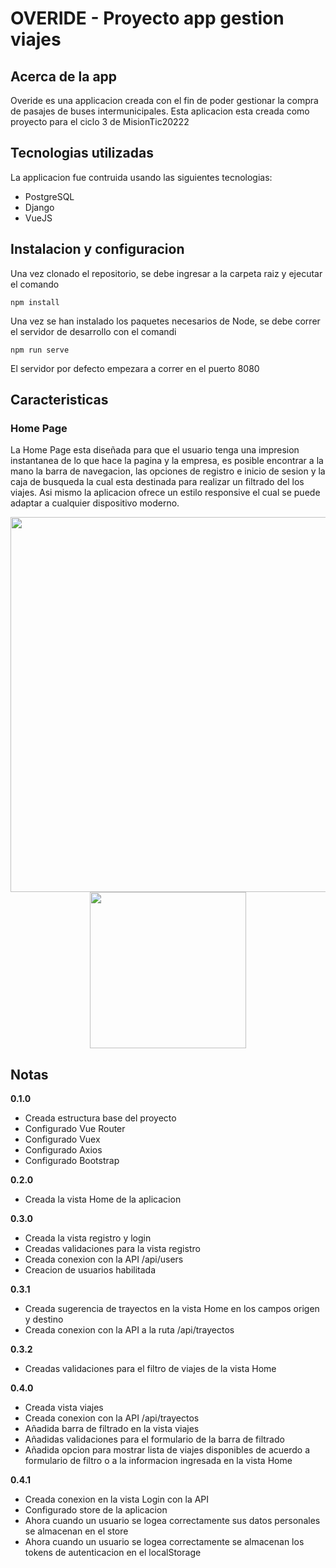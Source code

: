 # OVERIDE - Proyecto app gestion viajes

## Acerca de la app


Overide es una applicacion creada con el fin de poder gestionar la compra de pasajes de buses intermunicipales.
Esta aplicacion esta creada como proyecto para el ciclo 3 de MisionTic20222

## Tecnologias utilizadas

La applicacion fue contruida usando las siguientes tecnologias:

* PostgreSQL
* Django
* VueJS

## Instalacion y configuracion

Una vez clonado el repositorio, se debe ingresar a la carpeta raiz y ejecutar el comando
```console
npm install
```
Una vez se han instalado los paquetes necesarios de Node, se debe correr el servidor de desarrollo con el comandi
```console
npm run serve
```
El servidor por defecto empezara a correr en el puerto 8080

## Caracteristicas

### Home Page

La Home Page esta diseñada para que el usuario tenga una impresion instantanea de lo que hace la pagina y la empresa, es posible encontrar a la mano la barra de navegacion, las opciones de registro e inicio de sesion y la caja de busqueda la cual esta destinada para realizar un filtrado del los viajes. Asi mismo la aplicacion ofrece un estilo responsive el cual se puede adaptar a cualquier dispositivo moderno.

<div align=center>
<img src="https://user-images.githubusercontent.com/78517969/137931640-d16584bf-8c8c-4b9d-b7cd-5eab2801ce21.png" width="600"> <img src="https://user-images.githubusercontent.com/78517969/137932164-2a949c4b-0abe-4ba2-9e6d-317db2de5c4d.png" width="250">
</div>


## Notas

**0.1.0**  

* Creada estructura base del proyecto
* Configurado Vue Router
* Configurado Vuex
* Configurado Axios
* Configurado Bootstrap

**0.2.0**

* Creada la vista Home de la aplicacion

**0.3.0**

* Creada la vista registro y login
* Creadas validaciones para la vista registro
* Creada conexion con la API /api/users
* Creacion de usuarios habilitada

**0.3.1**

* Creada sugerencia de trayectos en la vista Home en los campos origen y destino
* Creada conexion con la API a la ruta /api/trayectos

**0.3.2**

* Creadas validaciones para el filtro de viajes de la vista Home

**0.4.0**

* Creada vista viajes
* Creada conexion con la API /api/trayectos
* Añadida barra de filtrado en la vista viajes
* Añadidas validaciones para el formulario de la barra de filtrado
* Añadida opcion para mostrar lista de viajes disponibles de acuerdo a formulario de filtro o a la informacion ingresada en la vista Home

**0.4.1**

* Creada conexion en la vista Login con la API 
* Configurado store de la aplicacion
* Ahora cuando un usuario se logea correctamente sus datos personales se almacenan en el store
* Ahora cuando un usuario se logea correctamente se almacenan los tokens de autenticacion en el localStorage